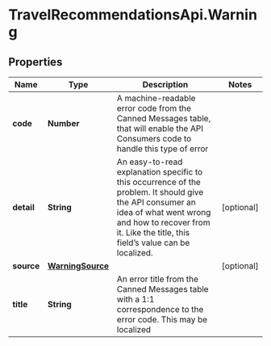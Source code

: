 # TravelRecommendationsApi.Warning

## Properties

Name | Type | Description | Notes
------------ | ------------- | ------------- | -------------
**code** | **Number** | A machine-readable error code from the Canned Messages table, that will enable the API Consumers code to handle this type of error | 
**detail** | **String** | An easy-to-read explanation specific to this occurrence of the problem. It should give the API consumer an idea of what went wrong and how to recover from it. Like the title, this field’s value can be localized. | [optional] 
**source** | [**WarningSource**](WarningSource.md) |  | [optional] 
**title** | **String** | An error title from the Canned Messages table with a 1:1 correspondence to the error code. This may be localized | 


